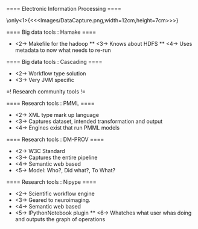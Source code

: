 ==== Electronic Information Processing ==== 

\only<1>{<<<Images/DataCapture.png,width=12cm,height=7cm>>>}


==== Big data tools : Hamake ==== 


* <2-> Makefile for the hadoop
** <3-> Knows about HDFS
** <4-> Uses metadata to now what needs to re-run


==== Big data tools : Cascading ==== 

* <2-> Workflow type solution
* <3-> Very JVM specific


=! Research community tools !=


==== Research tools : PMML ==== 

* <2-> XML type mark up language
* <3-> Captures dataset, intended transformation and output
* <4-> Engines exist that run PMML models


==== Research tools : DM-PROV ==== 


* <2-> W3C Standard
* <3-> Captures the entire pipeline
* <4-> Semantic web based
* <5-> Model:  Who?, Did what?, To What?



==== Research tools : Nipype ==== 

* <2-> Scientific workflow engine
* <3-> Geared to neuroimaging.  
* <4-> Semantic web based
* <5-> IPythonNotebook plugin
** <6-> Whatches what user whas doing and outputs the graph of operations




